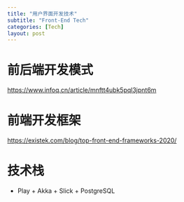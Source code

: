 ```yaml
---
title: "用户界面开发技术"
subtitle: "Front-End Tech"
categories: [Tech]
layout: post
---
```



# 前后端开发模式

https://www.infoq.cn/article/mnftt4ubk5pql3jpnt6m



# 前端开发框架

https://existek.com/blog/top-front-end-frameworks-2020/



# 技术栈

* Play + Akka + Slick + PostgreSQL